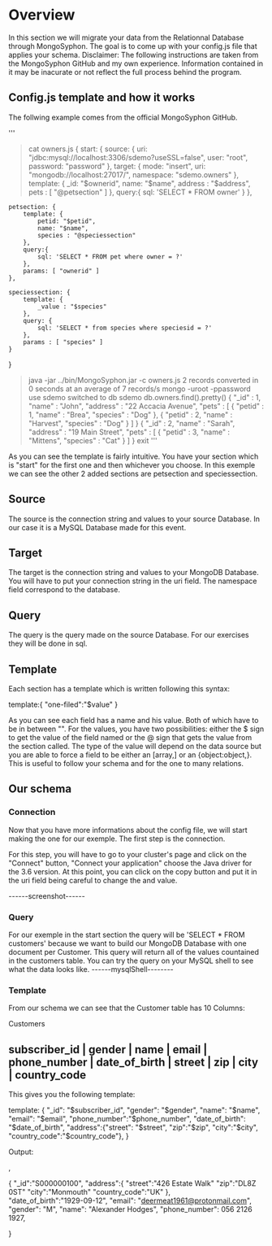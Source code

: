 # Overview

In this section we will migrate your data from the Relationnal Database through MongoSyphon.
The goal is to come up with your config.js file that applies your schema.
Disclaimer: The following instructions are taken from the MongoSyphon GitHub and my own experience.
Information contained in it may be inacurate or not reflect the full process behind the program.

## Config.js template and how it works

The follwing example comes from the official MongoSyphon GitHub.

'''
>cat owners.js
{
	start: {
		source: {
			uri:  "jdbc:mysql://localhost:3306/sdemo?useSSL=false",
			user: "root",
			password: "password"
		},
		target: {
			mode: "insert",
			uri: "mongodb://localhost:27017/",
			namespace: "sdemo.owners"
		},
		template: {
			_id: "$ownerid",
			name: "$name",
			address : "$address",
			pets : [ "@petsection" ]
		},
		query:{
		   sql: 'SELECT * FROM owner'
		}
	},

	petsection: {
		template: {
			petid: "$petid",
			name: "$name",
			species : "@speciessection"
		},
		query:{
			sql: 'SELECT * FROM pet where owner = ?'
		},
		params: [ "ownerid" ]
	},

	speciessection: {
		template: {
			_value : "$species"
		},
		query: {
			sql: 'SELECT * from species where speciesid = ?'
		},
		params : [ "species" ]
	}
}
>java -jar ../bin/MongoSyphon.jar -c owners.js 
2 records converted in 0 seconds at an average of 7 records/s
>mongo -uroot -ppassword
> use sdemo
switched to db sdemo
> db.owners.find().pretty()
{
	"_id" : 1,
	"name" : "John",
	"address" : "22 Accacia Avenue",
	"pets" : [
		{
			"petid" : 1,
			"name" : "Brea",
			"species" : "Dog"
		},
		{
			"petid" : 2,
			"name" : "Harvest",
			"species" : "Dog"
		}
	]
}
{
	"_id" : 2,
	"name" : "Sarah",
	"address" : "19 Main Street",
	"pets" : [
		{
			"petid" : 3,
			"name" : "Mittens",
			"species" : "Cat"
		}
	]
}
>exit
'''

As you can see the template is fairly intuitive.
You have your section which is "start" for the first one and then whichever you choose.
In this exemple we can see the other 2 added sections are petsection and speciessection.

## Source 

The source is the connection string and values to your source Database. In our case it is a MySQL Database made for this event.

## Target

The target is the connection string and values to your MongoDB Database. You will have to put your connection string in the uri field.
The namespace field correspond to the database.

## Query

The query is the query made on the source Database. For our exercises they will be done in sql.

## Template

Each section has a template which is written following this syntax:


template:{
 "one-filed":"$value"
}


As you can see each field has a name and his value. Both of which have to be in between "".
For the values, you have two possibilities: either the $ sign to get the value of the field named or the @ sign that gets the value from the section called.
The type of the value will depend on the data source but you are able to force a field to be either an [array,] or an {object:object,}.
This is useful to follow your schema and for the one to many relations.

## Our schema
### Connection

Now that you have more informations about the config file, we will start making the one for our exemple.
The first step is the connection.

For this step, you will have to go to your cluster's page and click on the "Connect" button, "Connect your application" choose the Java driver for the 3.6 version. At this point, you can click on the copy button and put it in the uri field being careful to change the <user> and <password> value.
    
------screenshot------

### Query

For our exemple in the start section the query will be 'SELECT * FROM customers' because we want to build our MongoDB Database with one document per Customer.
This query will return all of the values countained in the customers table.
You can try the query on your MySQL shell to see what the data looks like.
------mysqlShell--------

### Template

From our schema we can see that the Customer table has 10 Columns:


Customers

subscriber_id | gender | name | email | phone_number | date_of_birth | street | zip | city | country_code
---------------------------------------------------------------------------------------------------------



This gives you the following template:


  template: {
      "_id": "$subscriber_id",
      "gender": "$gender",
      "name": "$name",
      "email": "$email",
      "phone_number":"$phone_number",
      "date_of_birth": "$date_of_birth",
      "address":{"street": "$street", "zip":"$zip", "city":"$city", "country_code":"$country_code"},
    }


Output:

,

{
    "_id":"S000000100",
    "address":{
        "street":"426 Estate Walk"
        "zip":"DL8Z 0ST"
        "city":"Monmouth"
        "country_code":"UK"
        },   
    "date_of_birth":"1929-09-12",
    "email": "deermeat1961@protonmail.com",
    "gender": "M",
    "name": "Alexander Hodges",
    "phone_number": 056 2126 1927,
    
}
